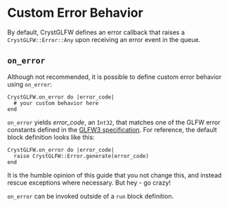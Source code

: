 # Custom Error Behavior

By default, CrystGLFW defines an error callback that raises a `CrystGLFW::Error::Any` upon receiving an error event in the queue.

## `on_error`

Although not recommended, it is possible to define custom error behavior using `on_error`:

```crystal
CrystGLFW.on_error do |error_code|
  # your custom behavior here
end
```
`on_error` yields *error_code*, an `Int32`, that matches one of the GLFW error constants defined in the [GLFW3 specification](http://www.glfw.org/docs/latest/glfw3_8h.html#define-members). For reference, the default block definition looks like this:

```crystal
CrystGLFW.on_error do |error_code|
  raise CrystGLFW::Error.generate(error_code)
end
```
It is the humble opinion of this guide that you not change this, and instead rescue exceptions where necessary. But hey - go crazy!

`on_error` can be invoked outside of a `run` block definition.
